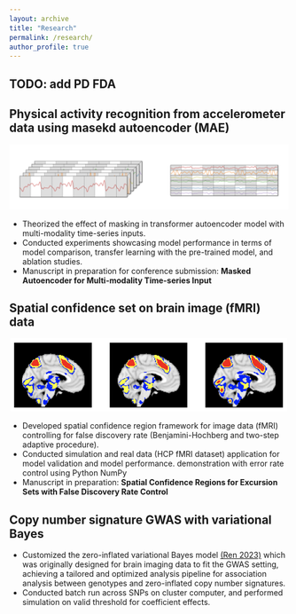```yaml
---
layout: archive
title: "Research"
permalink: /research/
author_profile: true
---
```


## TODO: add PD FDA

## Physical activity recognition from accelerometer data using masekd autoencoder (MAE)
[<p align="center"><img src="/images/MAE.png" width="700"/>](/images/MAE.png)
* Theorized the effect of masking in transformer autoencoder model with multi-modality time-series inputs.
* Conducted experiments showcasing model performance in terms of model comparison, transfer learning with the pre-trained model, and ablation studies.
* Manuscript in preparation for conference submission: **Masked Autoencoder for Multi-modality Time-series Input**


## Spatial confidence set on brain image (fMRI) data
[<p align="center"><img src="/images/confidenceset.png" width="500"/>](/images/confidenceset.png)
* Developed spatial confidence region framework for image data (fMRI) controlling for false discovery rate (Benjamini-Hochberg and two-step adaptive procedure).
* Conducted simulation and real data (HCP fMRI dataset) application for model validation and model performance.
demonstration with error rate control using Python NumPy
* Manuscript in preparation: **Spatial Confidence Regions for Excursion Sets with False Discovery Rate Control**


## Copy number signature GWAS with variational Bayes 
* Customized the zero-inflated variational Bayes model [(Ren 2023)](https://www.nature.com/articles/s42003-024-06504-y) which was originally designed for brain imaging data to fit the GWAS setting, achieving a tailored and optimized analysis pipeline for association analysis between genotypes and zero-inflated copy number signatures.
* Conducted batch run across SNPs on cluster computer, and performed simulation on valid threshold for coefficient effects.
